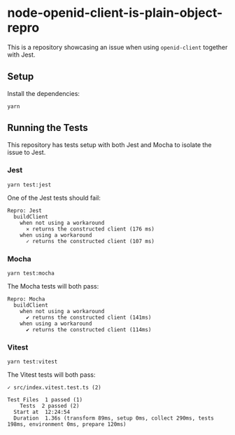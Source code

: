 # node-openid-client-is-plain-object-repro

This is a repository showcasing an issue when using `openid-client` together with Jest.

## Setup

Install the dependencies:

```
yarn
```

## Running the Tests

This repository has tests setup with both Jest and Mocha to isolate the issue to Jest.

### Jest

```
yarn test:jest
```

One of the Jest tests should fail:

```
Repro: Jest
  buildClient
    when not using a workaround
      ✕ returns the constructed client (176 ms)
    when using a workaround
      ✓ returns the constructed client (107 ms)
```

### Mocha

```
yarn test:mocha
```

The Mocha tests will both pass:

```
Repro: Mocha
  buildClient
    when not using a workaround
      ✔ returns the constructed client (141ms)
    when using a workaround
      ✔ returns the constructed client (114ms)
```


### Vitest

```
yarn test:vitest
```

The Vitest tests will both pass:

```
✓ src/index.vitest.test.ts (2)

Test Files  1 passed (1)
    Tests  2 passed (2)
  Start at  12:24:54
  Duration  1.36s (transform 89ms, setup 0ms, collect 290ms, tests 198ms, environment 0ms, prepare 120ms)
```

